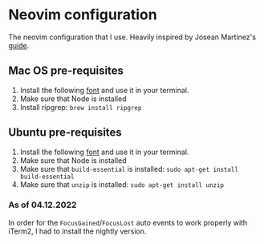 # Neovim configuration

The neovim configuration that I use. Heavily inspired by Josean Martinez's
[guide](https://www.youtube.com/watch?v=vdn_pKJUda8).

## Mac OS pre-requisites

1. Install the following 
[font](https://github.com/ryanoasis/nerd-fonts/blob/master/patched-fonts/Meslo/M/Regular/complete/Meslo%20LG%20M%20Regular%20Nerd%20Font%20Complete.ttf)
and use it in your terminal.
2. Make sure that Node is installed
3. Install ripgrep: `brew install ripgrep`

## Ubuntu pre-requisites

1. Install the following 
[font](https://github.com/ryanoasis/nerd-fonts/blob/master/patched-fonts/Meslo/M/Regular/complete/Meslo%20LG%20M%20Regular%20Nerd%20Font%20Complete.ttf)
and use it in your terminal.
2. Make sure that Node is installed
3. Make sure that `build-essential` is installed: `sudo apt-get install build-essential`
4. Make sure that `unzip` is installed: `sudo apt-get install unzip`

### As of 04.12.2022

In order for the `FocusGained`/`FocusLost` auto events to work properly with
iTerm2, I had to install the nightly version.
